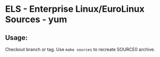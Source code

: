 # ELS - Enterprise Linux/EuroLinux Sources - yum
 
## Usage:
  Checkout branch or tag. Use `make sources` to recreate  SOURCE0 archive.
